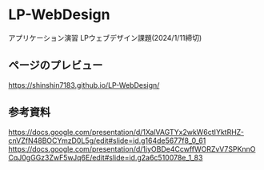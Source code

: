 # LP-WebDesign
アプリケーション演習 LPウェブデザイン課題(2024/1/11締切)
## ページのプレビュー
https://shinshin7183.github.io/LP-WebDesign/
## 参考資料
https://docs.google.com/presentation/d/1XalVAGTYx2wkW6ctIYktRHZ-cnVZfN48BOCYmzD0L5g/edit#slide=id.g164de5677f8_0_61
https://docs.google.com/presentation/d/1jyOBDe4CcwffWORZvV7SPKnnOCqJ0gGGz3ZwF5wJq6E/edit#slide=id.g2a6c510078e_1_83
